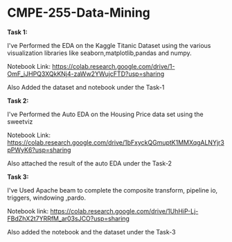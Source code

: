 # CMPE-255-Data-Mining

**Task 1:**

I've Performed the EDA on the Kaggle Titanic Dataset using the various visualization libraries like seaborn,matplotlib,pandas and numpy.

Notebook Link: https://colab.research.google.com/drive/1-OmF_iJHPQ3XQkKNj4-zaWw2YWujcFTD?usp=sharing

Also Added the dataset and notebook under the Task-1

**Task 2:**

I've Performed the Auto EDA on the Housing Price data set using the sweetviz

Notebook Link: https://colab.research.google.com/drive/1bFxyckQGmuptK1MMXqgALNYjr3pPWyK6?usp=sharing

Also attached the result of the auto EDA under the Task-2

**Task 3:**

I've Used Apache beam to complete the composite transform, pipeline io, triggers, windowing ,pardo.

Notebook link: https://colab.research.google.com/drive/1UhHiP-Lj-FBdZhX2t7YRRfM_ar03sJCO?usp=sharing

Also added the notebook and the dataset under the Task-3
